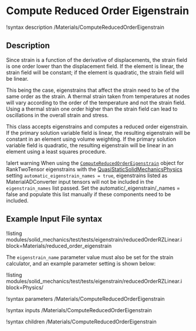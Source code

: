 # Compute Reduced Order Eigenstrain

!syntax description /Materials/ComputeReducedOrderEigenstrain

## Description

Since strain is a function of the derivative of displacements, the strain field is one order lower than the displacement field.  If the element is linear, the strain field will be constant; if the element is quadratic, the strain field will be linear.

This being the case, eigenstrains that affect the strain need to be of the same order as the strain.  A thermal strain taken from temperatures at nodes will vary according to the order of the temperature and not the strain field.  Using a thermal strain one order higher than the strain field can lead to oscillations in the overall strain and stress.

This class accepts eigenstrains and computes a reduced order eigenstrain.  If the primary solution variable field is linear, the resulting eigenstrain will be constant in an element using volume weighting.  If the primary solution variable field is quadratic, the resulting eigenstrain will be linear in an element using a least squares procedure.

!alert warning When using the
[`ComputeReducedOrderEigenstrain`](ComputeReducedOrderEigenstrain.md) object for
RankTwoTensor eigenstrains with the
[QuasiStaticSolidMechanicsPhysics](SolidMechanics/QuasiStatic/index.md) setting
`automatic_eigenstrain_names = true`, eigenstrains listed as MaterialADConverter
input  tensors will not be included in the `eigenstrain_names` list passed. Set
the automatic/_eigenstrain/_names = false and populate this list manually if
these components need to be included.

## Example Input File syntax

!listing modules/solid_mechanics/test/tests/eigenstrain/reducedOrderRZLinear.i block=Materials/reduced_order_eigenstrain

The `eigenstrain_name` parameter value must also be set for the strain calculator, and an example parameter setting is shown below:

!listing modules/solid_mechanics/test/tests/eigenstrain/reducedOrderRZLinear.i block=Physics/

!syntax parameters /Materials/ComputeReducedOrderEigenstrain

!syntax inputs /Materials/ComputeReducedOrderEigenstrain

!syntax children /Materials/ComputeReducedOrderEigenstrain
